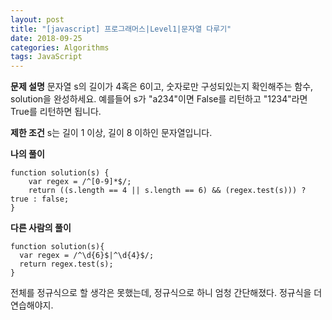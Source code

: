 ```yaml
---
layout: post
title: "[javascript] 프로그래머스|Level1|문자열 다루기"
date: 2018-09-25
categories: Algorithms
tags: JavaScript
---
```

**문제 설명**
문자열 s의 길이가 4혹은 6이고, 숫자로만 구성되있는지 확인해주는 함수, solution을 완성하세요. 예를들어 s가 "a234"이면 False를 리턴하고 "1234"라면 True를 리턴하면 됩니다.

**제한 조건**
s는 길이 1 이상, 길이 8 이하인 문자열입니다.

**나의 풀이**
~~~
function solution(s) {
    var regex = /^[0-9]*$/;
    return ((s.length == 4 || s.length == 6) && (regex.test(s))) ? true : false;
}
~~~

**다른 사람의 풀이**
~~~
function solution(s){
  var regex = /^\d{6}$|^\d{4}$/;
  return regex.test(s);
}
~~~

전체를 정규식으로 할 생각은 못했는데, 정규식으로 하니 엄청 간단해졌다.
정규식을 더 연습해야지.

